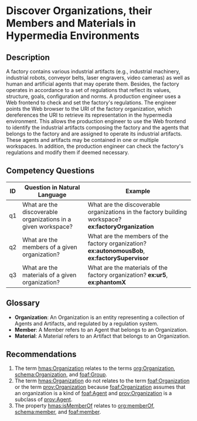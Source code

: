# Discover Organizations, their Members and Materials in Hypermedia Environments

## Description
A factory contains various industrial artifacts (e.g., industrial machinery, industrial robots, conveyor belts, laser engravers, video cameras) as well as human and artificial agents that may operate them. Besides, the factory operates in accordance to a set of regulations that reflect its values, structure, goals, configuration and norms. A production engineer uses a Web frontend to check and set the factory's regulations. The engineer points the Web browser to the URI of the factory organization, which dereferences the URI to retrieve its representation in the hypermedia environment. This allows the production engineer to use the Web frontend to identify the industrial artifacts composing the factory and the agents that belongs to the factory and are assigned to operate its industrial artifacts. These agents and artifacts may be contained in one or multiple workspaces. In addition, the production engineer can check the factory's regulations and modify them if deemed necessary.

## Competency Questions

| ID | Question in Natural Language | Example |
|----|------------------------------|---------|
| q1 | What are the discoverable organizations in a given workspace? | What are the discoverable organizations in the factory building workspace? **ex:factoryOrganization** |
| q2 | What are the members of a given organization?                 | What are the members of the factory organization? **ex:autonomousBob**, **ex:factorySupervisor**      |
| q3 | What are the materials of a given organization?               | What are the materials of the factory organization? **ex:ur5**, **ex:phantomX**                       |

## Glossary

* **Organization**: An Organization is an entity representing a collection of Agents and Artifacts, and regulated by a regulation system.
* **Member**: A Member refers to an Agent that belongs to an Organization.
* **Material**: A Material refers to an Artifact that belongs to an Organization.

## Recommendations

1. The term [hmas:Organization](https://purl.org/hmas/Organization) relates to the terms [org:Organization](https://www.w3.org/TR/vocab-org/#org:Organization), [schema:Organization](https://schema.org/Organization), and [foaf:Group](http://xmlns.com/foaf/0.1/#term_Group).
2. The term [hmas:Organization](https://purl.org/hmas/Organization) do not relates to the term [foaf:Organization](http://xmlns.com/foaf/0.1/#term_Organization) or the term [prov:Organization](https://www.w3.org/TR/2013/REC-prov-o-20130430/#Organization) because [foaf:Organization](http://xmlns.com/foaf/0.1/#term_Organization) assumes that an organization is a kind of [foaf:Agent](http://xmlns.com/foaf/0.1/#term_Agent) and [prov:Organization](https://www.w3.org/TR/2013/REC-prov-o-20130430/#Organization) is a subclass of [prov:Agent](https://www.w3.org/TR/2013/REC-prov-o-20130430/#Agent).
3. The property [hmas:isMemberOf](https://purl.org/hmas/isMemberOf) relates to [org:memberOf](https://www.w3.org/TR/vocab-org/#property-memberof), [schema:member](https://schema.org/member), and [foaf:member](http://xmlns.com/foaf/0.1/#term_member).
